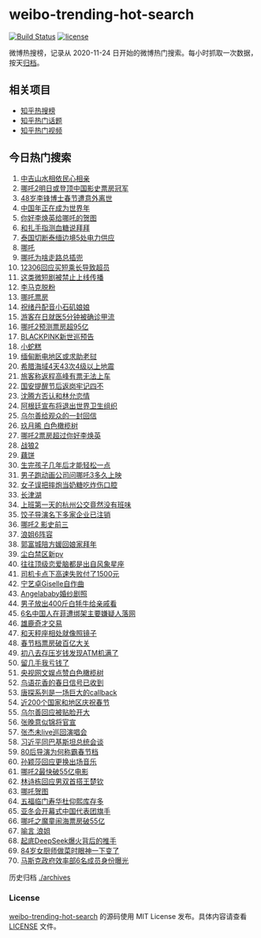 # weibo-trending-hot-search

[![Build Status](https://github.com/justjavac/weibo-trending-hot-search/workflows/ci/badge.svg?branch=master)](https://github.com/justjavac/weibo-trending-hot-search/actions)
[![license](https://img.shields.io/github/license/justjavac/weibo-trending-hot-search)](https://github.com/justjavac/weibo-trending-hot-search/blob/master/LICENSE)

微博热搜榜，记录从 2020-11-24 日开始的微博热门搜索。每小时抓取一次数据，按天[归档](./archives)。

## 相关项目

- [知乎热搜榜](https://github.com/justjavac/zhihu-trending-top-search)
- [知乎热门话题](https://github.com/justjavac/zhihu-trending-hot-questions)
- [知乎热门视频](https://github.com/justjavac/zhihu-trending-hot-video)

## 今日热门搜索

<!-- BEGIN -->
<!-- 最后更新时间 Thu Feb 06 2025 02:12:46 GMT+0800 (China Standard Time) -->

1. [中吉山水相依民心相亲](https://s.weibo.com//weibo?q=%23%E4%B8%AD%E5%90%89%E5%B1%B1%E6%B0%B4%E7%9B%B8%E4%BE%9D%E6%B0%91%E5%BF%83%E7%9B%B8%E4%BA%B2%23&Refer=new_time)
1. [哪吒2明日或登顶中国影史票房冠军](https://s.weibo.com//weibo?q=%23%E5%93%AA%E5%90%922%E6%98%8E%E6%97%A5%E6%88%96%E7%99%BB%E9%A1%B6%E4%B8%AD%E5%9B%BD%E5%BD%B1%E5%8F%B2%E7%A5%A8%E6%88%BF%E5%86%A0%E5%86%9B%23&t=31&band_rank=8&Refer=top)
1. [48岁李锋博士春节遭意外离世](https://s.weibo.com//weibo?q=%2348%E5%B2%81%E6%9D%8E%E9%94%8B%E5%8D%9A%E5%A3%AB%E6%98%A5%E8%8A%82%E9%81%AD%E6%84%8F%E5%A4%96%E7%A6%BB%E4%B8%96%23&t=31&band_rank=1&Refer=top)
1. [中国年正在成为世界年](https://s.weibo.com//weibo?q=%23%E4%B8%AD%E5%9B%BD%E5%B9%B4%E6%AD%A3%E5%9C%A8%E6%88%90%E4%B8%BA%E4%B8%96%E7%95%8C%E5%B9%B4%23&t=31&band_rank=3&Refer=top)
1. [你好李焕英给哪吒的贺图](https://s.weibo.com//weibo?q=%23%E4%BD%A0%E5%A5%BD%E6%9D%8E%E7%84%95%E8%8B%B1%E7%BB%99%E5%93%AA%E5%90%92%E7%9A%84%E8%B4%BA%E5%9B%BE%23&t=31&band_rank=4&Refer=top)
1. [和扎手指测血糖说拜拜](https://s.weibo.com//weibo?q=%23%E5%92%8C%E6%89%8E%E6%89%8B%E6%8C%87%E6%B5%8B%E8%A1%80%E7%B3%96%E8%AF%B4%E6%8B%9C%E6%8B%9C%23&t=31&band_rank=16&Refer=top)
1. [泰国切断泰缅边境5处电力供应](https://s.weibo.com//weibo?q=%23%E6%B3%B0%E5%9B%BD%E5%88%87%E6%96%AD%E6%B3%B0%E7%BC%85%E8%BE%B9%E5%A2%835%E5%A4%84%E7%94%B5%E5%8A%9B%E4%BE%9B%E5%BA%94%23&t=31&band_rank=43&Refer=top)
1. [哪吒](https://s.weibo.com//weibo?q=%E5%93%AA%E5%90%92&t=31&band_rank=2&Refer=top)
1. [哪吒为啥走路总插兜](https://s.weibo.com//weibo?q=%23%E5%93%AA%E5%90%92%E4%B8%BA%E5%95%A5%E8%B5%B0%E8%B7%AF%E6%80%BB%E6%8F%92%E5%85%9C%23&t=31&band_rank=18&Refer=top)
1. [12306回应买短乘长导致超员](https://s.weibo.com//weibo?q=%2312306%E5%9B%9E%E5%BA%94%E4%B9%B0%E7%9F%AD%E4%B9%98%E9%95%BF%E5%AF%BC%E8%87%B4%E8%B6%85%E5%91%98%23&t=31&band_rank=5&Refer=top)
1. [这类微短剧被禁止上线传播](https://s.weibo.com//weibo?q=%23%E8%BF%99%E7%B1%BB%E5%BE%AE%E7%9F%AD%E5%89%A7%E8%A2%AB%E7%A6%81%E6%AD%A2%E4%B8%8A%E7%BA%BF%E4%BC%A0%E6%92%AD%23&t=31&band_rank=6&Refer=top)
1. [李马克脱粉](https://s.weibo.com//weibo?q=%E6%9D%8E%E9%A9%AC%E5%85%8B%E8%84%B1%E7%B2%89&t=31&band_rank=11&Refer=top)
1. [哪吒票房](https://s.weibo.com//weibo?q=%E5%93%AA%E5%90%92%E7%A5%A8%E6%88%BF&t=31&band_rank=7&Refer=top)
1. [祝绪丹配音小石矶娘娘](https://s.weibo.com//weibo?q=%23%E7%A5%9D%E7%BB%AA%E4%B8%B9%E9%85%8D%E9%9F%B3%E5%B0%8F%E7%9F%B3%E7%9F%B6%E5%A8%98%E5%A8%98%23&t=31&band_rank=14&Refer=top)
1. [游客在日就医5分钟被确诊甲流](https://s.weibo.com//weibo?q=%23%E6%B8%B8%E5%AE%A2%E5%9C%A8%E6%97%A5%E5%B0%B1%E5%8C%BB5%E5%88%86%E9%92%9F%E8%A2%AB%E7%A1%AE%E8%AF%8A%E7%94%B2%E6%B5%81%23&t=31&band_rank=17&Refer=top)
1. [哪吒2预测票房超95亿](https://s.weibo.com//weibo?q=%23%E5%93%AA%E5%90%922%E9%A2%84%E6%B5%8B%E7%A5%A8%E6%88%BF%E8%B6%8595%E4%BA%BF%23&t=31&band_rank=12&Refer=top)
1. [BLACKPINK新世巡预告](https://s.weibo.com//weibo?q=%23BLACKPINK%E6%96%B0%E4%B8%96%E5%B7%A1%E9%A2%84%E5%91%8A%23&t=31&band_rank=13&Refer=top)
1. [小蛇糕](https://s.weibo.com//weibo?q=%E5%B0%8F%E8%9B%87%E7%B3%95&t=31&band_rank=39&Refer=top)
1. [缅甸断电地区或求助老挝](https://s.weibo.com//weibo?q=%23%E7%BC%85%E7%94%B8%E6%96%AD%E7%94%B5%E5%9C%B0%E5%8C%BA%E6%88%96%E6%B1%82%E5%8A%A9%E8%80%81%E6%8C%9D%23&t=31&band_rank=9&Refer=top)
1. [希腊海域4天43次4级以上地震](https://s.weibo.com//weibo?q=%23%E5%B8%8C%E8%85%8A%E6%B5%B7%E5%9F%9F4%E5%A4%A943%E6%AC%A14%E7%BA%A7%E4%BB%A5%E4%B8%8A%E5%9C%B0%E9%9C%87%23&t=31&band_rank=19&Refer=top)
1. [旅客称返程高峰有票无法上车](https://s.weibo.com//weibo?q=%23%E6%97%85%E5%AE%A2%E7%A7%B0%E8%BF%94%E7%A8%8B%E9%AB%98%E5%B3%B0%E6%9C%89%E7%A5%A8%E6%97%A0%E6%B3%95%E4%B8%8A%E8%BD%A6%23&t=31&band_rank=45&Refer=top)
1. [国安提醒节后返岗牢记四不](https://s.weibo.com//weibo?q=%23%E5%9B%BD%E5%AE%89%E6%8F%90%E9%86%92%E8%8A%82%E5%90%8E%E8%BF%94%E5%B2%97%E7%89%A2%E8%AE%B0%E5%9B%9B%E4%B8%8D%23&t=31&band_rank=21&Refer=top)
1. [沈腾方否认和林允恋情](https://s.weibo.com//weibo?q=%23%E6%B2%88%E8%85%BE%E6%96%B9%E5%90%A6%E8%AE%A4%E5%92%8C%E6%9E%97%E5%85%81%E6%81%8B%E6%83%85%23&t=31&band_rank=21&Refer=top)
1. [阿根廷宣布将退出世界卫生组织](https://s.weibo.com//weibo?q=%23%E9%98%BF%E6%A0%B9%E5%BB%B7%E5%AE%A3%E5%B8%83%E5%B0%86%E9%80%80%E5%87%BA%E4%B8%96%E7%95%8C%E5%8D%AB%E7%94%9F%E7%BB%84%E7%BB%87%23&t=31&band_rank=23&Refer=top)
1. [乌尔善给观众的一封回信](https://s.weibo.com//weibo?q=%23%E4%B9%8C%E5%B0%94%E5%96%84%E7%BB%99%E8%A7%82%E4%BC%97%E7%9A%84%E4%B8%80%E5%B0%81%E5%9B%9E%E4%BF%A1%23&t=31&band_rank=24&Refer=top)
1. [玖月晞 白色橄榄树](https://s.weibo.com//weibo?q=%E7%8E%96%E6%9C%88%E6%99%9E%20%E7%99%BD%E8%89%B2%E6%A9%84%E6%A6%84%E6%A0%91&t=31&band_rank=27&Refer=top)
1. [哪吒2票房超过你好李焕英](https://s.weibo.com//weibo?q=%E5%93%AA%E5%90%922%E7%A5%A8%E6%88%BF%E8%B6%85%E8%BF%87%E4%BD%A0%E5%A5%BD%E6%9D%8E%E7%84%95%E8%8B%B1&t=31&band_rank=26&Refer=top)
1. [战狼2](https://s.weibo.com//weibo?q=%E6%88%98%E7%8B%BC2&t=31&band_rank=28&Refer=top)
1. [藕饼](https://s.weibo.com//weibo?q=%E8%97%95%E9%A5%BC&t=31&band_rank=32&Refer=top)
1. [生完孩子几年后才能轻松一点](https://s.weibo.com//weibo?q=%23%E7%94%9F%E5%AE%8C%E5%AD%A9%E5%AD%90%E5%87%A0%E5%B9%B4%E5%90%8E%E6%89%8D%E8%83%BD%E8%BD%BB%E6%9D%BE%E4%B8%80%E7%82%B9%23&t=31&band_rank=24&Refer=top)
1. [男子跑动画公司问哪吒3多久上映](https://s.weibo.com//weibo?q=%23%E7%94%B7%E5%AD%90%E8%B7%91%E5%8A%A8%E7%94%BB%E5%85%AC%E5%8F%B8%E9%97%AE%E5%93%AA%E5%90%923%E5%A4%9A%E4%B9%85%E4%B8%8A%E6%98%A0%23&t=31&band_rank=48&Refer=top)
1. [女子误把摔炮当奶糖吃炸伤口腔](https://s.weibo.com//weibo?q=%23%E5%A5%B3%E5%AD%90%E8%AF%AF%E6%8A%8A%E6%91%94%E7%82%AE%E5%BD%93%E5%A5%B6%E7%B3%96%E5%90%83%E7%82%B8%E4%BC%A4%E5%8F%A3%E8%85%94%23&t=31&band_rank=25&Refer=top)
1. [长津湖](https://s.weibo.com//weibo?q=%E9%95%BF%E6%B4%A5%E6%B9%96&t=31&band_rank=37&Refer=top)
1. [上班第一天的杭州公交竟然没有班味](https://s.weibo.com//weibo?q=%23%E4%B8%8A%E7%8F%AD%E7%AC%AC%E4%B8%80%E5%A4%A9%E7%9A%84%E6%9D%AD%E5%B7%9E%E5%85%AC%E4%BA%A4%E7%AB%9F%E7%84%B6%E6%B2%A1%E6%9C%89%E7%8F%AD%E5%91%B3%23&t=31&band_rank=45&Refer=top)
1. [饺子导演名下多家企业已注销](https://s.weibo.com//weibo?q=%23%E9%A5%BA%E5%AD%90%E5%AF%BC%E6%BC%94%E5%90%8D%E4%B8%8B%E5%A4%9A%E5%AE%B6%E4%BC%81%E4%B8%9A%E5%B7%B2%E6%B3%A8%E9%94%80%23&t=31&band_rank=29&Refer=top)
1. [哪吒2 影史前三](https://s.weibo.com//weibo?q=%E5%93%AA%E5%90%922%20%E5%BD%B1%E5%8F%B2%E5%89%8D%E4%B8%89&t=31&band_rank=22&Refer=top)
1. [浪姐6阵容](https://s.weibo.com//weibo?q=%E6%B5%AA%E5%A7%906%E9%98%B5%E5%AE%B9&t=31&band_rank=34&Refer=top)
1. [郭富城陪方媛回娘家拜年](https://s.weibo.com//weibo?q=%23%E9%83%AD%E5%AF%8C%E5%9F%8E%E9%99%AA%E6%96%B9%E5%AA%9B%E5%9B%9E%E5%A8%98%E5%AE%B6%E6%8B%9C%E5%B9%B4%23&t=31&band_rank=23&Refer=top)
1. [尘白禁区新pv](https://s.weibo.com//weibo?q=%E5%B0%98%E7%99%BD%E7%A6%81%E5%8C%BA%E6%96%B0pv&t=31&band_rank=41&Refer=top)
1. [往往顶级恋爱脑都是出自风象星座](https://s.weibo.com//weibo?q=%23%E5%BE%80%E5%BE%80%E9%A1%B6%E7%BA%A7%E6%81%8B%E7%88%B1%E8%84%91%E9%83%BD%E6%98%AF%E5%87%BA%E8%87%AA%E9%A3%8E%E8%B1%A1%E6%98%9F%E5%BA%A7%23&t=31&band_rank=10&Refer=top)
1. [司机卡点下高速失败付了1500元](https://s.weibo.com//weibo?q=%23%E5%8F%B8%E6%9C%BA%E5%8D%A1%E7%82%B9%E4%B8%8B%E9%AB%98%E9%80%9F%E5%A4%B1%E8%B4%A5%E4%BB%98%E4%BA%861500%E5%85%83%23&t=31&band_rank=19&Refer=top)
1. [宁艺卓Giselle自作曲](https://s.weibo.com//weibo?q=%23%E5%AE%81%E8%89%BA%E5%8D%93Giselle%E8%87%AA%E4%BD%9C%E6%9B%B2%23&t=31&band_rank=41&Refer=top)
1. [Angelababy婚纱剧照](https://s.weibo.com//weibo?q=%23Angelababy%E5%A9%9A%E7%BA%B1%E5%89%A7%E7%85%A7%23&t=31&band_rank=41&Refer=top)
1. [男子放出400斤白牦牛给亲戚看](https://s.weibo.com//weibo?q=%23%E7%94%B7%E5%AD%90%E6%94%BE%E5%87%BA400%E6%96%A4%E7%99%BD%E7%89%A6%E7%89%9B%E7%BB%99%E4%BA%B2%E6%88%9A%E7%9C%8B%23&t=31&band_rank=35&Refer=top)
1. [6名中国人在菲遭绑架主要嫌疑人落网](https://s.weibo.com//weibo?q=%236%E5%90%8D%E4%B8%AD%E5%9B%BD%E4%BA%BA%E5%9C%A8%E8%8F%B2%E9%81%AD%E7%BB%91%E6%9E%B6%E4%B8%BB%E8%A6%81%E5%AB%8C%E7%96%91%E4%BA%BA%E8%90%BD%E7%BD%91%23&t=31&band_rank=38&Refer=top)
1. [雄鹿奇才交易](https://s.weibo.com//weibo?q=%23%E9%9B%84%E9%B9%BF%E5%A5%87%E6%89%8D%E4%BA%A4%E6%98%93%23&t=31&band_rank=32&Refer=top)
1. [和天秤座相处就像照镜子](https://s.weibo.com//weibo?q=%23%E5%92%8C%E5%A4%A9%E7%A7%A4%E5%BA%A7%E7%9B%B8%E5%A4%84%E5%B0%B1%E5%83%8F%E7%85%A7%E9%95%9C%E5%AD%90%23&t=31&band_rank=36&Refer=top)
1. [春节档票房破百亿大关](https://s.weibo.com//weibo?q=%23%E6%98%A5%E8%8A%82%E6%A1%A3%E7%A5%A8%E6%88%BF%E7%A0%B4%E7%99%BE%E4%BA%BF%E5%A4%A7%E5%85%B3%23&t=31&band_rank=47&Refer=top)
1. [初八去存压岁钱发现ATM机满了](https://s.weibo.com//weibo?q=%23%E5%88%9D%E5%85%AB%E5%8E%BB%E5%AD%98%E5%8E%8B%E5%B2%81%E9%92%B1%E5%8F%91%E7%8E%B0ATM%E6%9C%BA%E6%BB%A1%E4%BA%86%23&t=31&band_rank=40&Refer=top)
1. [留几手我亏钱了](https://s.weibo.com//weibo?q=%23%E7%95%99%E5%87%A0%E6%89%8B%E6%88%91%E4%BA%8F%E9%92%B1%E4%BA%86%23&t=31&band_rank=39&Refer=top)
1. [央视网文娱点赞白色橄榄树](https://s.weibo.com//weibo?q=%23%E5%A4%AE%E8%A7%86%E7%BD%91%E6%96%87%E5%A8%B1%E7%82%B9%E8%B5%9E%E7%99%BD%E8%89%B2%E6%A9%84%E6%A6%84%E6%A0%91%23&t=31&band_rank=50&Refer=top)
1. [鸟语花香的春日信号已收到](https://s.weibo.com//weibo?q=%23%E9%B8%9F%E8%AF%AD%E8%8A%B1%E9%A6%99%E7%9A%84%E6%98%A5%E6%97%A5%E4%BF%A1%E5%8F%B7%E5%B7%B2%E6%94%B6%E5%88%B0%23&t=31&band_rank=22&Refer=top)
1. [唐探系列是一场巨大的callback](https://s.weibo.com//weibo?q=%E5%94%90%E6%8E%A2%E7%B3%BB%E5%88%97%E6%98%AF%E4%B8%80%E5%9C%BA%E5%B7%A8%E5%A4%A7%E7%9A%84callback&t=31&band_rank=34&Refer=top)
1. [近200个国家和地区庆祝春节](https://s.weibo.com//weibo?q=%E8%BF%91200%E4%B8%AA%E5%9B%BD%E5%AE%B6%E5%92%8C%E5%9C%B0%E5%8C%BA%E5%BA%86%E7%A5%9D%E6%98%A5%E8%8A%82&t=31&band_rank=36&Refer=top)
1. [乌尔善回应被贴脸开大](https://s.weibo.com//weibo?q=%23%E4%B9%8C%E5%B0%94%E5%96%84%E5%9B%9E%E5%BA%94%E8%A2%AB%E8%B4%B4%E8%84%B8%E5%BC%80%E5%A4%A7%23&t=31&band_rank=44&Refer=top)
1. [张晚意似锦将官宣](https://s.weibo.com//weibo?q=%23%E5%BC%A0%E6%99%9A%E6%84%8F%E4%BC%BC%E9%94%A6%E5%B0%86%E5%AE%98%E5%AE%A3%23&t=31&band_rank=43&Refer=top)
1. [张杰未live巡回演唱会](https://s.weibo.com//weibo?q=%23%E5%BC%A0%E6%9D%B0%E6%9C%AAlive%E5%B7%A1%E5%9B%9E%E6%BC%94%E5%94%B1%E4%BC%9A%23&t=31&band_rank=50&Refer=top)
1. [习近平同巴基斯坦总统会谈](https://s.weibo.com//weibo?q=%23%E4%B9%A0%E8%BF%91%E5%B9%B3%E5%90%8C%E5%B7%B4%E5%9F%BA%E6%96%AF%E5%9D%A6%E6%80%BB%E7%BB%9F%E4%BC%9A%E8%B0%88%23&Refer=new_time)
1. [80后导演为何称霸春节档](https://s.weibo.com//weibo?q=%2380%E5%90%8E%E5%AF%BC%E6%BC%94%E4%B8%BA%E4%BD%95%E7%A7%B0%E9%9C%B8%E6%98%A5%E8%8A%82%E6%A1%A3%23&t=31&band_rank=15&Refer=top)
1. [孙颖莎回应更换出场音乐](https://s.weibo.com//weibo?q=%23%E5%AD%99%E9%A2%96%E8%8E%8E%E5%9B%9E%E5%BA%94%E6%9B%B4%E6%8D%A2%E5%87%BA%E5%9C%BA%E9%9F%B3%E4%B9%90%23&t=31&band_rank=20&Refer=top)
1. [哪吒2最快破55亿电影](https://s.weibo.com//weibo?q=%23%E5%93%AA%E5%90%922%E6%9C%80%E5%BF%AB%E7%A0%B455%E4%BA%BF%E7%94%B5%E5%BD%B1%23&t=31&band_rank=30&Refer=top)
1. [林诗栋回应男双首搭王楚钦](https://s.weibo.com//weibo?q=%23%E6%9E%97%E8%AF%97%E6%A0%8B%E5%9B%9E%E5%BA%94%E7%94%B7%E5%8F%8C%E9%A6%96%E6%90%AD%E7%8E%8B%E6%A5%9A%E9%92%A6%23&t=31&band_rank=31&Refer=top)
1. [哪吒贺图](https://s.weibo.com//weibo?q=%E5%93%AA%E5%90%92%E8%B4%BA%E5%9B%BE&t=31&band_rank=33&Refer=top)
1. [五福临门寿华杜仰熙库存多](https://s.weibo.com//weibo?q=%E4%BA%94%E7%A6%8F%E4%B8%B4%E9%97%A8%E5%AF%BF%E5%8D%8E%E6%9D%9C%E4%BB%B0%E7%86%99%E5%BA%93%E5%AD%98%E5%A4%9A&t=31&band_rank=42&Refer=top)
1. [亚冬会开幕式中国代表团旗手](https://s.weibo.com//weibo?q=%23%E4%BA%9A%E5%86%AC%E4%BC%9A%E5%BC%80%E5%B9%95%E5%BC%8F%E4%B8%AD%E5%9B%BD%E4%BB%A3%E8%A1%A8%E5%9B%A2%E6%97%97%E6%89%8B%23&t=31&band_rank=44&Refer=top)
1. [哪吒之魔童闹海票房破55亿](https://s.weibo.com//weibo?q=%23%E5%93%AA%E5%90%92%E4%B9%8B%E9%AD%94%E7%AB%A5%E9%97%B9%E6%B5%B7%E7%A5%A8%E6%88%BF%E7%A0%B455%E4%BA%BF%23&t=31&band_rank=46&Refer=top)
1. [喻言 浪姐](https://s.weibo.com//weibo?q=%E5%96%BB%E8%A8%80%20%E6%B5%AA%E5%A7%90&t=31&band_rank=47&Refer=top)
1. [起底DeepSeek爆火背后的推手](https://s.weibo.com//weibo?q=%23%E8%B5%B7%E5%BA%95DeepSeek%E7%88%86%E7%81%AB%E8%83%8C%E5%90%8E%E7%9A%84%E6%8E%A8%E6%89%8B%23&t=31&band_rank=48&Refer=top)
1. [84岁女厨师做菜时眼神一下变了](https://s.weibo.com//weibo?q=%2384%E5%B2%81%E5%A5%B3%E5%8E%A8%E5%B8%88%E5%81%9A%E8%8F%9C%E6%97%B6%E7%9C%BC%E7%A5%9E%E4%B8%80%E4%B8%8B%E5%8F%98%E4%BA%86%23&t=31&band_rank=49&Refer=top)
1. [马斯克政府效率部6名成员身份曝光](https://s.weibo.com//weibo?q=%23%E9%A9%AC%E6%96%AF%E5%85%8B%E6%94%BF%E5%BA%9C%E6%95%88%E7%8E%87%E9%83%A86%E5%90%8D%E6%88%90%E5%91%98%E8%BA%AB%E4%BB%BD%E6%9B%9D%E5%85%89%23&t=31&band_rank=50&Refer=top)

<!-- END -->

历史归档 [./archives](./archives)

### License

[weibo-trending-hot-search](https://github.com/justjavac/weibo-trending-hot-search) 的源码使用 MIT License
发布。具体内容请查看 [LICENSE](./LICENSE) 文件。
